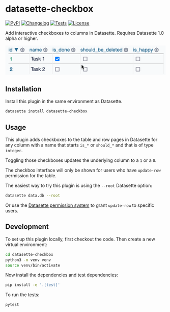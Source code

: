 # datasette-checkbox

[![PyPI](https://img.shields.io/pypi/v/datasette-checkbox.svg)](https://pypi.org/project/datasette-checkbox/)
[![Changelog](https://img.shields.io/github/v/release/datasette/datasette-checkbox?include_prereleases&label=changelog)](https://github.com/datasette/datasette-checkbox/releases)
[![Tests](https://github.com/datasette/datasette-checkbox/actions/workflows/test.yml/badge.svg)](https://github.com/datasette/datasette-checkbox/actions/workflows/test.yml)
[![License](https://img.shields.io/badge/license-Apache%202.0-blue.svg)](https://github.com/datasette/datasette-checkbox/blob/main/LICENSE)

Add interactive checkboxes to columns in Datasette. Requires Datasette 1.0 alpha or higher.

![Animated demo showing checkboxes in columns for is_done, should_be_deleted and is_happy - checking the checkboxes shows an updated message next to each one which then fades away.](https://raw.githubusercontent.com/datasette/datasette-checkbox/main/datasette-checkbox.gif)

## Installation

Install this plugin in the same environment as Datasette.
```bash
datasette install datasette-checkbox
```
## Usage

This plugin adds checkboxes to the table and row pages in Datasette for any column with a name that starts `is_*` or `should_*` and that is of type `integer`.

Toggling those checkboxes updates the underlying column to a `1` or a `0`.

The checkbox interface will only be shown for users who have `update-row` permission for the table.

The easiest way to try this plugin is using the `--root` Datasette option:

```bash
datasette data.db --root
```
Or use the [Datasette permission system](https://docs.datasette.io/en/latest/authentication.html#permissions) to grant `update-row` to specific users.

## Development

To set up this plugin locally, first checkout the code. Then create a new virtual environment:
```bash
cd datasette-checkbox
python3 -m venv venv
source venv/bin/activate
```
Now install the dependencies and test dependencies:
```bash
pip install -e '.[test]'
```
To run the tests:
```bash
pytest
```
